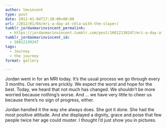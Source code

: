 ```yaml
---
author: lmvincent
type: post
date: 2012-01-04T17:20:00+00:00
url: /2012/01/04/mri-a-day-at-chla-with-the-slayer/
tumblr_jordanmarinvincent_permalink:
  - https://jordanmarinvincent.tumblr.com/post/16012130247/mri-a-day-at-chla-with-the-slayer
tumblr_jordanmarinvincent_id:
  - 16012130247
tags:
  - Journey
  - the journey
format: gallery

---
```

Jordan went in for an MRI today. It&rsquo;s the usual process we go through every 3 months. Our nerves are prickly. We expect the worst and hope for the best. Today, we heard that not much has changed. We shouldn&rsquo;t be more worried because nothing&rsquo;s worse. And &hellip; we have very little to cheer us because there&rsquo;s no sign of progress, either.

Jordan handled it the way she always does. She got it done. She had the most positive attitude. And she displayed a dignity, grace and poise that few people twice her age could muster. I thought I&rsquo;d just show you in pictures.
